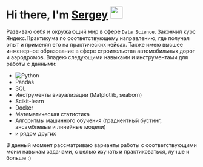<h1 align="left">Hi there, I'm <a href="https://daniilshat.ru/" target="_blank">Sergey</a> 
<img src="https://github.com/blackcater/blackcater/raw/main/images/Hi.gif" height="32"/></h1>

Развиваю себя и окружающий мир в сфере `Data Science`. Закончил курс Яндекс.Практикума по соответствующему направлению, где получал опыт и применял его на практических кейсах. Также имею высшее инженерное образование в сфере строительства автомобильных дорог и аэродромов. Владею следующими навыками и инструментами для работы с данными: 

* ![Python](https://img.shields.io/badge/python-3670A0?style=for-the-badge&logo=python&logoColor=ffdd54)
* Pandas
* SQL 
* Инструменты визуализации (Matplotlib, seaborn)
* Scikit-learn
* Docker
* Математическая статистика
* Алгоритмы машинного обучения (градиентный бустинг, ансамблевые и линейные модели)
* и рядом других

В данный момент рассматриваю варианты работы с соответствующими моим навыкам задачами, с целью изучать и практиковаться, лучше и больше :)
